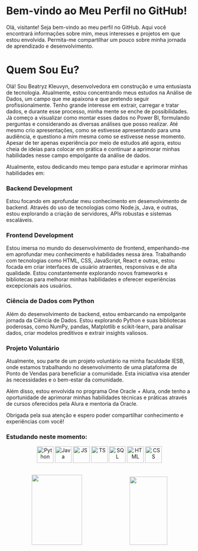 # Bem-vindo ao Meu Perfil no GitHub!

Olá, visitante! Seja bem-vindo ao meu perfil no GitHub. Aqui você encontrará informações sobre mim, meus interesses e projetos em que estou envolvida. Permita-me compartilhar um pouco sobre minha jornada de aprendizado e desenvolvimento.

# Quem Sou Eu?

Olá! Sou Beatryz Kleuvyn, desenvolvedora em construção e uma entusiasta de tecnologia.
Atualmente, estou concentrando meus estudos na Análise de Dados, um campo que me apaixona e que pretendo seguir profissionalmente. Tenho grande interesse em extrair, carregar e tratar dados, e durante esse processo, minha mente se enche de possibilidades. Já começo a visualizar como montar esses dados no Power BI, formulando perguntas e considerando as diversas análises que posso realizar. Até mesmo crio apresentações, como se estivesse apresentando para uma audiência, e questiono a mim mesma como se estivesse nesse momento. Apesar de ter apenas experiência por meio de estudos até agora, estou cheia de ideias para colocar em prática e continuar a aprimorar minhas habilidades nesse campo empolgante da análise de dados.

Atualmente, estou dedicando meu tempo para estudar e aprimorar minhas habilidades em:

### Backend Development

Estou focando em aprofundar meu conhecimento em desenvolvimento de backend. Através do uso de tecnologias como Node.js, Java, e outras, estou explorando a criação de servidores, APIs robustas e sistemas escaláveis.

### Frontend Development

Estou imersa no mundo do desenvolvimento de frontend, empenhando-me em aprofundar meu conhecimento e habilidades nessa área. Trabalhando com tecnologias como HTML, CSS, JavaScript, React e outras, estou focada em criar interfaces de usuário atraentes, responsivas e de alta qualidade. Estou constantemente explorando novos frameworks e bibliotecas para melhorar minhas habilidades e oferecer experiências excepcionais aos usuários.

### Ciência de Dados com Python

Além do desenvolvimento de backend, estou embarcando na empolgante jornada da Ciência de Dados. Estou explorando Python e suas bibliotecas poderosas, como NumPy, pandas, Matplotlib e scikit-learn, para analisar dados, criar modelos preditivos e extrair insights valiosos.

### Projeto Voluntário

Atualmente, sou parte de um projeto voluntário na minha faculdade IESB, onde estamos trabalhando no desenvolvimento de uma plataforma de Ponto de Vendas para beneficiar a comunidade. Esta iniciativa visa atender às necessidades e o bem-estar da comunidade.

Além disso, estou envolvida no programa One Oracle + Alura, onde tenho a oportunidade de aprimorar minhas habilidades técnicas e práticas através de cursos oferecidos pela Alura e mentoria da Oracle.

Obrigada pela sua atenção e espero poder compartilhar conhecimento e experiências com você!

### Estudando neste momento:


<div align="center">
  
  <img src="https://img.icons8.com/?size=256&id=121464&format=png" alt="Python" width="45" height="45" title="Python" />
  <img src="https://img.icons8.com/?size=256&id=FBycNmdwUQz1&format=png" alt="Java" width="45" height="45" title="Java"/>
  <img src="https://img.icons8.com/?size=256&id=1ZSHk8m9bk4p&format=png" alt="JS" width="45" height="45" title="JavaScript"/>
  <img src="https://img.icons8.com/?size=256&id=IaHmaUtKc8bf&format=png" alt="TS" width="45" height="45"  title="TS"/>
  <img src="https://img.icons8.com/?size=256&id=46845&format=png" alt="SQL" width="45" height="45"  title="Banco de Dados"/>
  <img src="https://img.icons8.com/?size=256&id=46605&format=png" alt="HTML" width="45" height="45"  title="HTML"/>
  <img src="https://img.icons8.com/?size=256&id=107497&format=png" alt="CSS" width="45" height="45"  title="CSS"/>

</div>


<p align="center">
<img src="https://i.pinimg.com/originals/04/b9/c9/04b9c9647bc30a3aed39e9bb07dbe33e.gif" width="350" height="1">
</p>
 
<div align="center">  
  <img width="52%" height="190px" src="https://github-readme-stats.vercel.app/api?username=KLEUVYN&show_icons=true&theme=dark" /> 
  <img width="45%" height="185px" src="https://github-readme-stats.vercel.app/api/top-langs/?username=kleuvyn&layout=compact&show_icons=true&theme=synthwave" />
</div>

<p align="center">
<img src="https://i.pinimg.com/originals/04/b9/c9/04b9c9647bc30a3aed39e9bb07dbe33e.gif" width="350" height="1">
</p>

